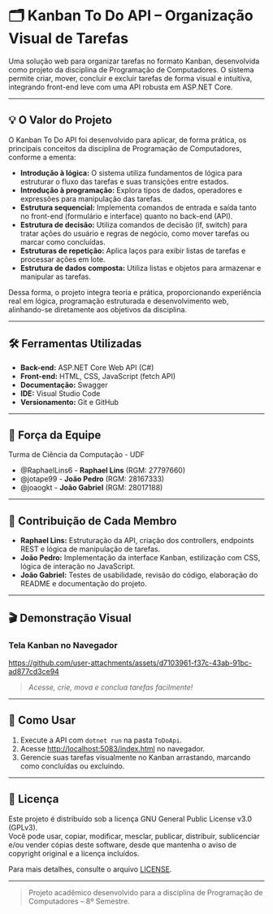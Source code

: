 # 🗂️ Kanban To Do API – Organização Visual de Tarefas

Uma solução web para organizar tarefas no formato Kanban, desenvolvida como projeto da disciplina de Programação de Computadores. O sistema permite criar, mover, concluir e excluir tarefas de forma visual e intuitiva, integrando front-end leve com uma API robusta em ASP.NET Core.

---

## 💡 O Valor do Projeto

O Kanban To Do API foi desenvolvido para aplicar, de forma prática, os principais conceitos da disciplina de Programação de Computadores, conforme a ementa:

- **Introdução à lógica:** O sistema utiliza fundamentos de lógica para estruturar o fluxo das tarefas e suas transições entre estados.
- **Introdução à programação:** Explora tipos de dados, operadores e expressões para manipulação das tarefas.
- **Estrutura sequencial:** Implementa comandos de entrada e saída tanto no front-end (formulário e interface) quanto no back-end (API).
- **Estrutura de decisão:** Utiliza comandos de decisão (if, switch) para tratar ações do usuário e regras de negócio, como mover tarefas ou marcar como concluídas.
- **Estruturas de repetição:** Aplica laços para exibir listas de tarefas e processar ações em lote.
- **Estrutura de dados composta:** Utiliza listas e objetos para armazenar e manipular as tarefas.

Dessa forma, o projeto integra teoria e prática, proporcionando experiência real em lógica, programação estruturada e desenvolvimento web, alinhando-se diretamente aos objetivos da disciplina.

---

## 🛠️ Ferramentas Utilizadas

- **Back-end:** ASP.NET Core Web API (C#)
- **Front-end:** HTML, CSS, JavaScript (fetch API)
- **Documentação:** Swagger
- **IDE:** Visual Studio Code
- **Versionamento:** Git e GitHub

---

## 🤝 Força da Equipe

Turma de Ciência da Computação - UDF

- @RaphaelLins6 - **Raphael Lins** (RGM: 27797660)
- @jotape99 - **João Pedro** (RGM: 28167333)
- @joaogkt - **João Gabriel** (RGM: 28017188)

---

## 👥 Contribuição de Cada Membro

- **Raphael Lins:** Estruturação da API, criação dos controllers, endpoints REST e lógica de manipulação de tarefas.
- **João Pedro:** Implementação da interface Kanban, estilização com CSS, lógica de interação no JavaScript.
- **João Gabriel:** Testes de usabilidade, revisão do código, elaboração do README e documentação do projeto.

---

## 🎬 Demonstração Visual

### Tela Kanban no Navegador

https://github.com/user-attachments/assets/d7103961-f37c-43ab-91bc-ad877cd3ce94

> *Acesse, crie, mova e conclua tarefas facilmente!*

---

## 🚀 Como Usar

1. Execute a API com `dotnet run` na pasta `ToDoApi`.
2. Acesse [http://localhost:5083/index.html](http://localhost:5083/index.html) no navegador.
3. Gerencie suas tarefas visualmente no Kanban arrastando, marcando como concluídas ou excluindo.

---

## 📜 Licença

Este projeto é distribuído sob a licença GNU General Public License v3.0 (GPLv3).  
Você pode usar, copiar, modificar, mesclar, publicar, distribuir, sublicenciar e/ou vender cópias deste software, desde que mantenha o aviso de copyright original e a licença incluídos.

Para mais detalhes, consulte o arquivo [LICENSE](LICENSE).

---

> Projeto acadêmico desenvolvido para a disciplina de Programação de Computadores – 8º Semestre.
